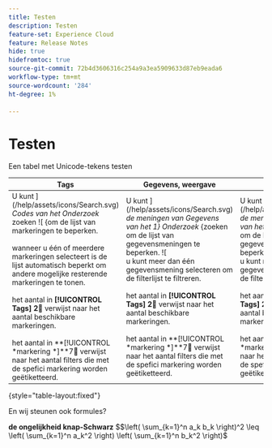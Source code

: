 ```yaml
---
title: Testen
description: Testen
feature-set: Experience Cloud
feature: Release Notes
hide: true
hidefromtoc: true
source-git-commit: 72b4d3606316c254a9a3ea5909633d87eb9eada6
workflow-type: tm+mt
source-wordcount: '284'
ht-degree: 1%

---
```



# Testen

Een tabel met Unicode-tekens testen

| Tags | Gegevens, weergave | Eigenaars | Overige filters |
|---|---|---|---|
| U kunt ](/help/assets/icons/Search.svg) *Codes van het Onderzoek* zoeken ![ {om de lijst van markeringen te beperken. <br/><br/> wanneer u één of meerdere markeringen selecteert is de lijst automatisch beperkt om andere mogelijke resterende markeringen te tonen. <br/><br/> het aantal in **[!UICONTROL Tags]** **2︎⃣** verwijst naar het aantal beschikbare markeringen. <br/><br/> het aantal in **[!UICONTROL *markering *]**7︎⃣ verwijst naar het aantal filters die met de spefici markering worden geëtiketteerd. | U kunt ](/help/assets/icons/Search.svg) *de meningen van Gegevens van het 1} Onderzoek* {zoeken om de lijst van gegevensmeningen te beperken. ![ <br/> u kunt meer dan één gegevensmening selecteren om de filterlijst te filtreren. <br/><br/> het aantal in **[!UICONTROL Tags]** **2︎⃣** verwijst naar het aantal beschikbare markeringen. <br/><br/> het aantal in **[!UICONTROL *markering *]**7︎⃣ verwijst naar het aantal filters die met de spefici markering worden geëtiketteerd. | U kunt ](/help/assets/icons/Search.svg) *de meningen van Gegevens van het 1} Onderzoek* {zoeken om de lijst van gegevensmeningen te beperken. ![ <br/> u kunt meer dan één gegevensmening selecteren om de filterlijst te filtreren. <br/><br/> het aantal in **[!UICONTROL Tags]** **2︎⃣** verwijst naar het aantal beschikbare markeringen. <br/><br/> het aantal in **[!UICONTROL *markering *]**7︎⃣ verwijst naar het aantal filters die met de spefici markering worden geëtiketteerd. | U kunt ](/help/assets/icons/Search.svg) *de meningen van Gegevens van het 1} Onderzoek* {zoeken om de lijst van gegevensmeningen te beperken. ![ <br/> u kunt meer dan één gegevensmening selecteren om de filterlijst te filtreren. <br/><br/> het aantal in **[!UICONTROL Tags]** **2︎⃣** verwijst naar het aantal beschikbare markeringen. <br/><br/> het aantal in **[!UICONTROL *markering *]**7︎⃣ verwijst naar het aantal filters die met de spefici markering worden geëtiketteerd. ???? |

{style="table-layout:fixed"}




En wij steunen ook formules?

**de ongelijkheid knap-Schwarz**
$$\left( \sum_{k=1}^n a_k b_k \right)^2 \leq \left( \sum_{k=1}^n a_k^2 \right) \left( \sum_{k=1}^n b_k^2 \right)$



